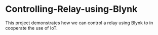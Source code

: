 # Controlling-Relay-using-Blynk
This project demonstrates how we can control a relay using Blynk to in cooperate the use of IoT. 
